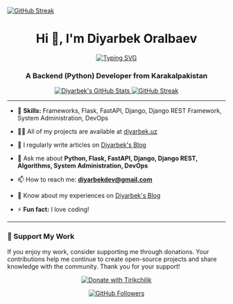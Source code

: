 [![GitHub Streak](https://streak-stats.demolab.com/?user=Diyarbekoralbaev)](https://git.io/streak-stats)
<h1 align="center">Hi 👋, I'm Diyarbek Oralbaev</h1>
<div align="center"<center><a href="https://git.io/typing-svg"><img src="https://readme-typing-svg.demolab.com?font=Fira+Code&pause=1000&width=800&lines=I+am+Oralbaev+Diyarbek+Python+developer;I+am+Oralbaev+Diyarbek+Python+developer" alt="Typing SVG" /></a></div>
<h3 align="center">A Backend (Python) Developer from Karakalpakistan</h3>

<div align="center">
  <a href="https://github.com/Diyarbekoralbaev">
<!--       <img height="180em" src="https://github-readme-stats-sigma-five.vercel.app/api?username=Abduraxmonnn&border_radius=20&hide_border=true&show_icons=true&count_private=true&theme=radical"/> -->
<!-- 📈GITHUB STATE GENERATOR / 🌐WEBSITE: https://awesome-github-stats.azurewebsites.net/ -->
      <a href="https://awesome-github-stats.azurewebsites.net/index.html??cardType=level&theme=radical&preferLogin=true">
         <img  alt="Diyarbek's GitHub Stats" src="https://awesome-github-stats.azurewebsites.net/user-stats/Diyarbekoralbaev?cardType=level&theme=radical&preferLogin=true" />  
      </a>
      <a href="https://git.io/streak-stats">
         <img src="https://streak-stats.demolab.com?user=Diyarbekoralbaev&theme=radical&border_radius=10&exclude_days=Sun" alt="GitHub Streak" />
      </a>
<!--      <img height="180em" src="https://github-readme-streak-stats.herokuapp.com/?user=Abduraxmonnn&border_radius=20&hide_border=true&theme=radical"/> -->
<!--       <img width="40%" height="auto" src="https://github-readme-stats-sigma-five.vercel.app/api/top-langs/?username=Abduraxmonnn&border_radius=20&hide_border=true&layout=compact&theme=radical"/> -->
</div>

---

- 🌱 **Skills:** Frameworks, Flask, FastAPI, Django, Django REST Framework, System Administration, DevOps

- 👨‍💻 All of my projects are available at [diyarbek.uz](https://araltech.tech)

- 📝 I regularly write articles on [Diyarbek's Blog](https://t.me/Diyarbek_Blog)

- 💬 Ask me about **Python, Flask, FastAPI, Django, Django REST, Algorithms, System Administration, DevOps**

- 📫 How to reach me: **diyarbekdev@gmail.com**

- 📄 Know about my experiences on [Diyarbek's Blog](https://t.me/Diyarbek_Blog)

- ⚡ **Fun fact:** I love coding!

---

### 💖 Support My Work

If you enjoy my work, consider supporting me through donations. Your contributions help me continue to create open-source projects and share knowledge with the community. Thank you for your support!

<p align="center">
  <a href="https://tirikchilik.uz/araltech">
    <img src="https://camo.githubusercontent.com/ed28339e5a5786534715b1c0c885271437761fc91af84d5dc5bbc2c71e307a02/68747470733a2f2f696d672e736869656c64732e696f2f62616467652f546972696b6368696c696b2d6666646430303f7374796c653d666f722d7468652d6261646765" alt="Donate with Tirikchilik">
  </a>
</p>

<p align="center">
  <a href="https://github.com/Diyarbekoralbaev">
    <img src="https://img.shields.io/github/followers/diyarbekoralbaev?label=Follow&style=social" alt="GitHub Followers">
  </a>
</p>
